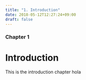 ```yaml
---
title: "1. Introduction"
date: 2018-05-12T12:27:24+09:00
draft: false
---
```


### Chapter 1

# Introduction

This is the introduction chapter hola
